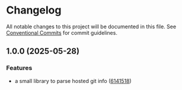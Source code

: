 # Changelog

All notable changes to this project will be documented in this file.
See [Conventional Commits](https://conventionalcommits.org) for commit guidelines.

## 1.0.0 (2025-05-28)

### Features

* a small library to parse hosted git info ([6141518](https://github.com/TrigenSoftware/simple-utils/commit/6141518b1703c9766c54ec3d73c22becc8eece52))
